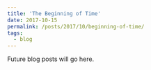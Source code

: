```yaml
---
title: 'The Beginning of Time'
date: 2017-10-15
permalink: /posts/2017/10/beginning-of-time/
tags:
  - blog
---
```


Future blog posts will go here.
